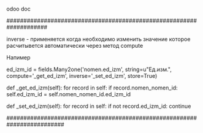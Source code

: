 odoo doc



####################################################################

inverse - применяется когда необходимо изменить значение которое расчитывется автоматически через метод compute 

Напимер

ed_izm_id = fields.Many2one('nomen.ed_izm', string=u"Ед.изм.", compute='_get_ed_izm', inverse='_set_ed_izm',  store=True)

def _get_ed_izm(self):
    for record in self:
        if record.nomen_nomen_id:
            self.ed_izm_id = self.nomen_nomen_id.ed_izm_id


def _set_ed_izm(self):
    for record in self:
        if not record.ed_izm_id: continue
        


#########################################################################